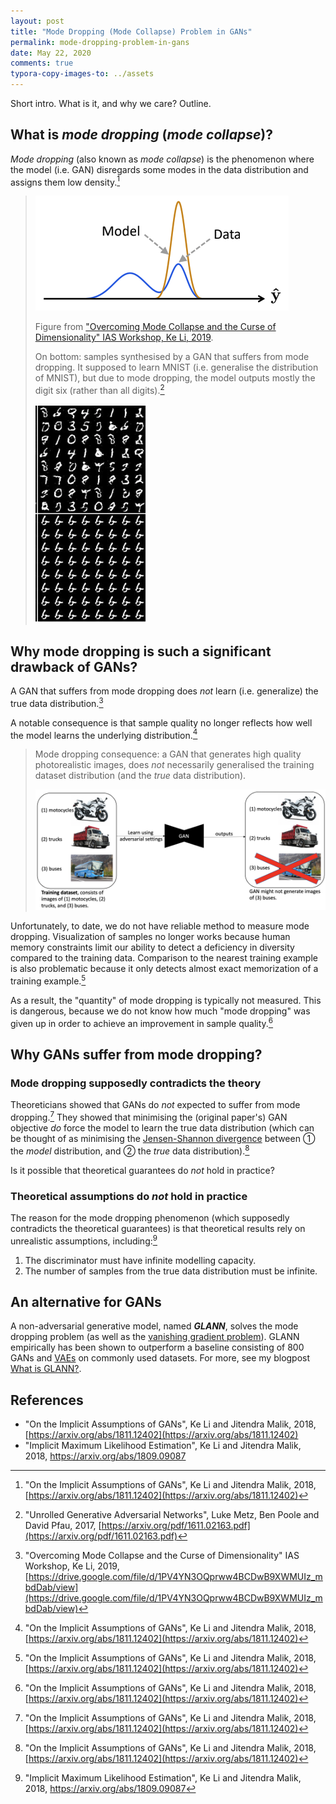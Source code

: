 ```yaml
---
layout: post
title: "Mode Dropping (Mode Collapse) Problem in GANs"
permalink: mode-dropping-problem-in-gans
date: May 22, 2020
comments: true
typora-copy-images-to: ../assets
---
```


Short intro. What is it, and why we care? Outline.

## What is *mode dropping* (*mode collapse*)?

*Mode dropping* (also known as *mode collapse*) is the phenomenon where the model (i.e. GAN) disregards some modes in the data distribution and assigns them low density.[^1]

> ![image-20200522214443158](../assets/image-20200522214443158.png)
>
> Figure from ["Overcoming Mode Collapse and the Curse of Dimensionality" IAS Workshop, Ke Li, 2019](https://drive.google.com/file/d/1PV4YN3OQprww4BCDwB9XWMUIz_mbdDab/view).
>
> 
>
> On bottom: samples synthesised by a GAN that suffers from mode dropping. It supposed to learn MNIST (i.e. generalise the distribution of MNIST), but due to mode dropping, the model outputs mostly the digit six (rather than all digits).[^3]
>
> ![image-20200526175753823](../assets/image-20200526175753823.png)

## Why mode dropping is such a significant drawback of GANs?

A GAN that suffers from mode dropping does *not* learn (i.e. generalize) the true data distribution.[^2]

A notable consequence is that sample quality no longer reflects how well the model learns the underlying distribution.[^1]

> Mode dropping consequence: a GAN that generates high quality photorealistic images, does *not* necessarily generalised the training dataset distribution (and the *true* data distribution).
>
> ![image-20200522215210097](../assets/image-20200522215210097.png)

Unfortunately, to date, we do not have reliable method to measure mode dropping. 
Visualization of samples no longer works because human memory constraints limit our ability to detect a deficiency in diversity compared to the training data. Comparison to the nearest training example is also problematic because it only detects almost exact memorization of a training example.[^1]

As a result, the "quantity" of mode dropping is typically not measured. This is dangerous, because we do not know how much "mode dropping" was given up in order to achieve an improvement in sample quality.[^1]

## Why GANs suffer from mode dropping?

### Mode dropping supposedly contradicts the theory

Theoreticians showed that GANs do *not* expected to suffer from mode dropping.[^1] 
They showed that minimising the (original paper's) GAN objective *do* force the model to learn the true data distribution (which can be thought of as minimising the [Jensen-Shannon divergence]([https://en.wikipedia.org/wiki/Jensen%E2%80%93Shannon_divergence](https://en.wikipedia.org/wiki/Jensen–Shannon_divergence)) between ① the *model* distribution, and ② the *true* data distribution).[^1]

Is it possible that theoretical guarantees do *not* hold in practice?

### Theoretical assumptions do *not* hold in practice

The reason for the mode dropping phenomenon (which supposedly contradicts the theoretical guarantees) is that theoretical results rely on unrealistic assumptions, including:[^4]

1. The discriminator must have infinite modelling capacity.
2. The number of samples from the true data distribution must be infinite.

## An alternative for GANs

A non-adversarial generative model, named ***GLANN***, solves the mode dropping problem (as well as the [vanishing gradient problem](/vanishing-gradient-problem-in-gans)). GLANN empirically has been shown to outperform a baseline consisting of 800 GANs and [VAEs](https://towardsdatascience.com/understanding-variational-autoencoders-vaes-f70510919f73) on commonly used datasets. For more, see my blogpost [What is GLANN?](/what-is-glann).

## References
* "On the Implicit Assumptions of GANs", Ke Li and Jitendra Malik, 2018, [https://arxiv.org/abs/1811.12402](https://arxiv.org/abs/1811.12402)
* "Implicit Maximum Likelihood Estimation", Ke Li and Jitendra Malik, 2018, https://arxiv.org/abs/1809.09087

[^1]: "On the Implicit Assumptions of GANs", Ke Li and Jitendra Malik, 2018, [https://arxiv.org/abs/1811.12402](https://arxiv.org/abs/1811.12402)
[^2]: "Overcoming Mode Collapse and the Curse of Dimensionality" IAS Workshop, Ke Li, 2019, [https://drive.google.com/file/d/1PV4YN3OQprww4BCDwB9XWMUIz_mbdDab/view](https://drive.google.com/file/d/1PV4YN3OQprww4BCDwB9XWMUIz_mbdDab/view)
[^3]:"Unrolled Generative Adversarial Networks", Luke Metz, Ben Poole and David Pfau, 2017, [https://arxiv.org/pdf/1611.02163.pdf](https://arxiv.org/pdf/1611.02163.pdf)

[^4]: "Implicit Maximum Likelihood Estimation", Ke Li and Jitendra Malik, 2018, https://arxiv.org/abs/1809.09087